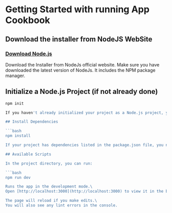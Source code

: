 # Getting Started with running App Cookbook

## Download the installer from NodeJS WebSite

### [Download Node.js](https://nodejs.org/en/download)

Download the Installer from NodeJs official website. Make sure you have downloaded the latest version of NodeJs. It includes the NPM package manager.

## Initialize a Node.js Project (if not already done)

   ```bash
npm init

If you haven't already initialized your project as a Node.js project, you can do so by running npm init in your project directory. This command will create a package.json file, which contains metadata about your project and its dependencies.

## Install Dependencies

   ```bash
npm install

If your project has dependencies listed in the package.json file, you need to install them. You can do this by running npm install. This will download and install all the dependencies listed in your package.json file.

## Available Scripts

In the project directory, you can run:

   ```bash
npm run dev

Runs the app in the development mode.\
Open [http://localhost:3000](http://localhost:3000) to view it in the browser.

The page will reload if you make edits.\
You will also see any lint errors in the console.
